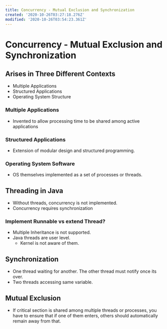 ```yaml
---
title: Concurrency - Mutual Exclusion and Synchronization
created: '2020-10-26T03:27:18.276Z'
modified: '2020-10-26T03:54:23.361Z'
---
```


# Concurrency - Mutual Exclusion and Synchronization

## Arises in Three Different Contexts
- Multiple Applications
- Structured Applications
- Operating System Structure

### Multiple Applications
- Invented to allow processing time to be shared among active applications

### Structured Applications
- Extension of modular design and structured programming.

### Operating System Software
- OS themselves implemented as a set of processes or threads.

## Threading in Java
- Without threads, concurrency is not implemented.
- Concurrency requires synchronization

### Implement Runnable vs extend Thread?
- Multiple Inheritance is not supported.
- Java threads are user level.
  - Kernel is not aware of them.

## Synchronization
- One thread waiting for another. The other thread must notify once its over.
- Two threads accessing same variable.

## Mutual Exclusion
- If critical section is shared among multiple threads or processes, you have to ensure that if one of them enters, others should automatically remain away from that.


